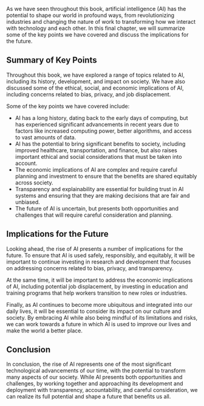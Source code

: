 
As we have seen throughout this book, artificial intelligence (AI) has the potential to shape our world in profound ways, from revolutionizing industries and changing the nature of work to transforming how we interact with technology and each other. In this final chapter, we will summarize some of the key points we have covered and discuss the implications for the future.

Summary of Key Points
---------------------

Throughout this book, we have explored a range of topics related to AI, including its history, development, and impact on society. We have also discussed some of the ethical, social, and economic implications of AI, including concerns related to bias, privacy, and job displacement.

Some of the key points we have covered include:

* AI has a long history, dating back to the early days of computing, but has experienced significant advancements in recent years due to factors like increased computing power, better algorithms, and access to vast amounts of data.
* AI has the potential to bring significant benefits to society, including improved healthcare, transportation, and finance, but also raises important ethical and social considerations that must be taken into account.
* The economic implications of AI are complex and require careful planning and investment to ensure that the benefits are shared equitably across society.
* Transparency and explainability are essential for building trust in AI systems and ensuring that they are making decisions that are fair and unbiased.
* The future of AI is uncertain, but presents both opportunities and challenges that will require careful consideration and planning.

Implications for the Future
---------------------------

Looking ahead, the rise of AI presents a number of implications for the future. To ensure that AI is used safely, responsibly, and equitably, it will be important to continue investing in research and development that focuses on addressing concerns related to bias, privacy, and transparency.

At the same time, it will be important to address the economic implications of AI, including potential job displacement, by investing in education and training programs that help workers transition to new roles or industries.

Finally, as AI continues to become more ubiquitous and integrated into our daily lives, it will be essential to consider its impact on our culture and society. By embracing AI while also being mindful of its limitations and risks, we can work towards a future in which AI is used to improve our lives and make the world a better place.

Conclusion
----------

In conclusion, the rise of AI represents one of the most significant technological advancements of our time, with the potential to transform many aspects of our society. While AI presents both opportunities and challenges, by working together and approaching its development and deployment with transparency, accountability, and careful consideration, we can realize its full potential and shape a future that benefits us all.